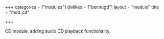 +++
categories = ["modules"]
divlikes = ["bennugd"]
layout = "module"
title = "mod_cd"

+++

CD module, adding audio CD playback functionality.
